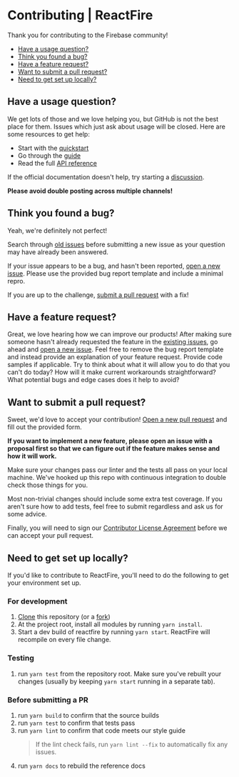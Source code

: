 # Contributing | ReactFire

Thank you for contributing to the Firebase community!

- [Have a usage question?](#question)
- [Think you found a bug?](#issue)
- [Have a feature request?](#feature)
- [Want to submit a pull request?](#submit)
- [Need to get set up locally?](#local-setup)

## <a name="question"></a>Have a usage question?

We get lots of those and we love helping you, but GitHub is not the best place for them. Issues
which just ask about usage will be closed. Here are some resources to get help:

- Start with the [quickstart](../docs/quickstart.md)
- Go through the [guide](../docs/use.md)
- Read the full [API reference](../docs/reference)

If the official documentation doesn't help, try starting a [discussion](https://github.com/FirebaseExtended/reactfire/discussions).

**Please avoid double posting across multiple channels!**

## <a name="issue"></a>Think you found a bug?

Yeah, we're definitely not perfect!

Search through [old issues](https://github.com/firebase/reactfire/issues) before submitting a new
issue as your question may have already been answered.

If your issue appears to be a bug, and hasn't been reported,
[open a new issue](https://github.com/firebase/reactfire/issues/new). Please use the provided bug
report template and include a minimal repro.

If you are up to the challenge, [submit a pull request](#submit) with a fix!

## <a name="feature"></a>Have a feature request?

Great, we love hearing how we can improve our products! After making sure someone hasn't already
requested the feature in the [existing issues](https://github.com/firebase/reactfire/issues), go
ahead and [open a new issue](https://github.com/firebase/reactfire/issues/new). Feel free to remove
the bug report template and instead provide an explanation of your feature request. Provide code
samples if applicable. Try to think about what it will allow you to do that you can't do today? How
will it make current workarounds straightforward? What potential bugs and edge cases does it help to
avoid?

## <a name="submit"></a>Want to submit a pull request?

Sweet, we'd love to accept your contribution! [Open a new pull request](https://github.com/firebase/reactfire/pull/new/master)
and fill out the provided form.

**If you want to implement a new feature, please open an issue with a proposal first so that we can
figure out if the feature makes sense and how it will work.**

Make sure your changes pass our linter and the tests all pass on your local machine. We've hooked
up this repo with continuous integration to double check those things for you.

Most non-trivial changes should include some extra test coverage. If you aren't sure how to add
tests, feel free to submit regardless and ask us for some advice.

Finally, you will need to sign our [Contributor License Agreement](https://cla.developers.google.com/about/google-individual)
before we can accept your pull request.

## <a name="local-setup"></a>Need to get set up locally?

If you'd like to contribute to ReactFire, you'll need to do the following to get your environment
set up.

### For development

1. [Clone](https://help.github.com/en/github/creating-cloning-and-archiving-repositories/cloning-a-repository)
   this repository (or a
   [fork](https://help.github.com/en/github/getting-started-with-github/fork-a-repo#propose-changes-to-someone-elses-project))
1. At the project root, install all modules by running `yarn install`.
1. Start a dev build of reactfire by running `yarn start`. ReactFire will recompile on every file change.

### Testing

1. run `yarn test` from the repository root. Make sure you've rebuilt your changes (usually by keeping `yarn start` running in a separate tab).

### Before submitting a PR

1. run `yarn build` to confirm that the source builds
2. run `yarn test` to confirm that tests pass
3. run `yarn lint` to confirm that code meets our style guide
    > If the lint check fails, run `yarn lint --fix` to automatically fix any issues. 
5. run `yarn docs` to rebuild the reference docs
